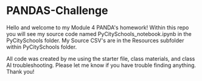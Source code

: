 # PANDAS-Challenge

Hello and welcome to my Module 4 PANDA's homework! Within this repo you will see my source code named PyCitySchools_notebook.ipynb in the PyCitySchools folder. My Source CSV's are in the Resources subfolder within PyCitySchools folder. 

All code was created by me using the starter file, class materials, and class AI troubleshooting. Please let me know if you have trouble finding anything. 
Thank you!
